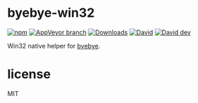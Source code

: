 # byebye-win32

[![npm](https://img.shields.io/npm/v/byebye-win32.svg?style=plastic)](https://www.npmjs.com/package/byebye-win32)
[![AppVeyor branch](https://img.shields.io/appveyor/ci/ElNounch/byebye-win32/master.svg?label=Windows&style=plastic)](https://ci.appveyor.com/project/ElNounch/byebye-win32)
[![Downloads](https://img.shields.io/npm/dm/byebye-win32.svg?style=plastic)](https://www.npmjs.com/package/byebye-win32)
[![David](https://img.shields.io/david/ElNounch/byebye-win32.svg?style=plastic)](https://david-dm.org/ElNounch/byebye-win32)
[![David dev](https://img.shields.io/david/dev/ElNounch/byebye-win32.svg?style=plastic)](https://david-dm.org/ElNounch/byebye-win32#info=devDependencies)

Win32 native helper for [byebye](https://github.com/ElNounch/byebye).

# license

MIT
